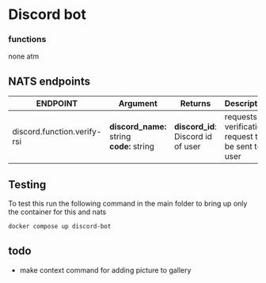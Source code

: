 # Discord bot
### functions
none atm


## NATS endpoints

| ENDPOINT                    | Argument                                      | Returns                            | Description                                          |
|-----------------------------|-----------------------------------------------|------------------------------------|------------------------------------------------------|
| discord.function.verify-rsi | **discord_name:** string<br/>**code:** string | **discord_id**: Discord id of user | requests a verification request to be sent to a user |

## Testing
To test this run the following command in the main folder to bring up only the container for this and nats
```bash
docker compose up discord-bot
```


## todo
- make context command for adding picture to gallery 

